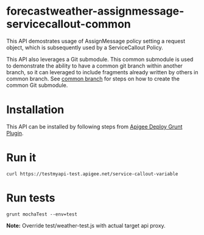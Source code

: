 forecastweather-assignmessage-servicecallout-common
=======
This API demostrates usage of AssignMessage policy setting a request object, which is subsequently used by a ServiceCallout Policy.

This API also leverages a Git submodule. This common submodule is used to demonstrate the ability to have a common git branch within another branch, so it can leveraged to include fragments already written by others in common branch. See [common branch](https://github.com/dzuluaga/apigee-tutorials/tree/common) for steps on how to create the common Git submodule.

Installation
===
This API can be installed by following steps from [Apigee Deploy Grunt Plugin](https://github.com/apigeecs/apigee-deploy-grunt-plugin#directions-to-setup-grunt-for-an-apigee-api-bundle).

Run it
====
```
curl https://testmyapi-test.apigee.net/service-callout-variable
```

Run tests
====
```
grunt mochaTest --env=test
```
**Note:** Override test/weather-test.js with actual target api proxy.